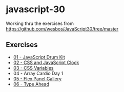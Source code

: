 # javascript-30

Working thru the exercises from https://github.com/wesbos/JavaScript30/tree/master

## Exercises

- [01 - JavaScript Drum Kit](https://github.com/mes32/javascript-30/tree/main/01-drum-kit)
- [02 - CSS and JavaScript Clock](https://github.com/mes32/javascript-30/tree/main/02-css-and-js-clock)
- [03 - CSS Variables](https://github.com/mes32/javascript-30/tree/main/03-css-variables)
- 04 - Array Cardio Day 1
- [05 - Flex Panel Gallery](https://github.com/mes32/javascript-30/tree/main/05-flex-panel-gallery)
- [06 - Type Ahead](https://github.com/mes32/javascript-30/tree/main/06-type-ahead)
